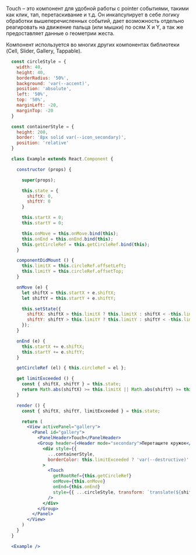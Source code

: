 Touch – это компонент для удобной работы с pointer событиями, такими как клик, тап, перетаскивание и т.д.
Он инкапсулирует в себе логику обработки вышеперечисленных событий, дает возможность отдельно реагировать на движение
пальца (или мышки) по осям X и Y, а так же предоставляет данные о геометрии жеста.

Компонент используется во многих других компонентах библиотеки (Cell, Slider, Gallery, Tappable).

```jsx
  const circleStyle = {
    width: 40,
    height: 40,
    borderRadius: '50%',
    background: 'var(--accent)',
    position: 'absolute',
    left: '50%',
    top: '50%',
    marginLeft: -20,
    marginTop: -20
  }

  const containerStyle = {
    height: 200,
    border: '8px solid var(--icon_secondary)',
    position: 'relative'
  }

  class Example extends React.Component {

    constructor (props) {

      super(props);

      this.state = {
        shiftX: 0,
        shiftY: 0
      }

      this.startX = 0;
      this.startY = 0;

      this.onMove = this.onMove.bind(this);
      this.onEnd = this.onEnd.bind(this);
      this.getCircleRef = this.getCircleRef.bind(this);
    }

    componentDidMount () {
      this.limitX = this.circleRef.offsetLeft;
      this.limitY = this.circleRef.offsetTop;
    }

    onMove (e) {
      let shiftX = this.startX + e.shiftX;
      let shiftY = this.startY + e.shiftY;

      this.setState({
        shiftX: shiftX > this.limitX ? this.limitX : shiftX < -this.limitX ? -this.limitX : shiftX,
        shiftY: shiftY > this.limitY ? this.limitY : shiftY < -this.limitY ? -this.limitY : shiftY,
      });
    }

    onEnd (e) {
      this.startX += e.shiftX;
      this.startY += e.shiftY;
    }

    getCircleRef (el) { this.circleRef = el };

    get limitExceeded () {
      const { shiftX, shiftY } = this.state;
      return Math.abs(shiftX) >= this.limitX || Math.abs(shiftY) >= this.limitY
    }

    render () {
      const { shiftX, shiftY, limitExceeded } = this.state;

      return (
        <View activePanel="gallery">
          <Panel id="gallery">
            <PanelHeader>Touch</PanelHeader>
            <Group header={<Header mode="secondary">Перетащите кружок</Header>}>
              <div style={{
                ...containerStyle,
                borderColor: this.limitExceeded ? 'var(--destructive)' : 'var(--icon_secondary)' }}
              >
                <Touch
                  getRootRef={this.getCircleRef}
                  onMove={this.onMove}
                  onEnd={this.onEnd}
                  style={{ ...circleStyle, transform: `translate(${shiftX}px, ${shiftY}px)` }}
                />
              </div>
            </Group>
          </Panel>
        </View>
      )
    }
  }

  <Example />
```
